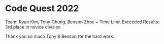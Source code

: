 # Code Quest 2022
Team: Ryan Kim, Tony Chung, Benson Zhou ~ Time Limit Exceeded
Results: 3rd place in novice division

Thank you so much Tony & Benson for the hard work.
